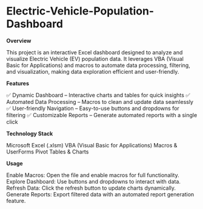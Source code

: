 # Electric-Vehicle-Population-Dashboard
**Overview**

This project is an interactive Excel dashboard designed to analyze and visualize Electric Vehicle (EV) population data. It leverages VBA (Visual Basic for Applications) and macros to automate data processing, filtering, and visualization, making data exploration efficient and user-friendly.

**Features**

✅ Dynamic Dashboard – Interactive charts and tables for quick insights
✅ Automated Data Processing – Macros to clean and update data seamlessly
✅ User-friendly Navigation – Easy-to-use buttons and dropdowns for filtering
✅ Customizable Reports – Generate automated reports with a single click

**Technology Stack**

Microsoft Excel (.xlsm)
VBA (Visual Basic for Applications)
Macros & UserForms
Pivot Tables & Charts

**Usage**

Enable Macros: Open the file and enable macros for full functionality.
Explore Dashboard: Use buttons and dropdowns to interact with data.
Refresh Data: Click the refresh button to update charts dynamically.
Generate Reports: Export filtered data with an automated report generation feature.


